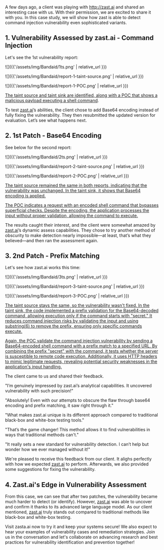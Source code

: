 A few days ago, a client was playing with <a href="https://zast.ai" target="_blank">http://zast.ai</a> and shared an interesting case with us. With their permission, we are excited to share it with you. In this case study, we will show how zast is able to detect command injection vulnerability even sophisticated variants. 
## 1. Vulnerability Assessed by zast.ai - Command Injection
Let's see the 1st vulnerability report:

![]({{'/assets/img/Bandaid/1ts.png' | relative_url }})

![]({{'/assets/img/Bandaid/report-1-taint-source.png' | relative_url }})

![]({{'/assets/img/Bandaid/report-1-POC.png' | relative_url }})

<u>The taint source and taint sink are identified, along with a POC that shows a malicious payload executing a shell command</u>. 

To test <a href="https://zast.ai" target="_blank">zast.ai</a>’s abilities, the client chose to add Base64 encoding instead of fully fixing the vulnerability. They then resubmitted the updated version for evaluation. Let’s see what happens next.

## 2. 1st Patch - Base64 Encoding
See below for the second report:

![]({{'/assets/img/Bandaid/2ts.png' | relative_url }})

![]({{'/assets/img/Bandaid/report-2-taint-source.png' | relative_url }})

![]({{'/assets/img/Bandaid/report-2-POC.png' | relative_url }})

<u>The taint source remained the same in both reports, indicating that the vulnerability was unchanged. In the taint sink, it shows that Base64 encoding is applied.</u>

<u>The POC indicates a request with an encoded shell command that bypasses superficial checks. Despite the encoding, the application processes the input without proper validation, allowing the command to execute.</u>

The results caught their interest, and the client were somewhat amazed by <a href="https://zast.ai" target="_blank">zast.ai</a>’s dynamic assess capabilities. They chose to try another method of obscurity to make detection nearly impossible—at least, that’s what they believed—and then ran the assessment again.

## 3. 2nd Patch - Prefix Matching
Let's see how zast.ai works this time:

![]({{'/assets/img/Bandaid/3ts.png' | relative_url }})

![]({{'/assets/img/Bandaid/report-3-taint-source.png' | relative_url }})

![]({{'/assets/img/Bandaid/report-3-POC.png' | relative_url }})

<u>The taint source stays the same, so the vulnerability wasn't fixed. In the taint sink, the code implemented a prefix validation for the Base64-decoded command, allowing execution only if the command starts with "secret." It reduces command injection risks by validating the input and using substring(6) to remove the prefix, ensuring only specific commands execute.</u>

<u>Again, the POC validate the command injection vulnerability by sending a Base64-encoded shell command with a prefix match to a specified URL. By combining the prefix "secret" with the command, it tests whether the server is susceptible to remote code execution. Additionally, it uses HTTP headers to mimic legitimate requests, revealing potential security weaknesses in the application's input handling.</u>

The client came to us and shared their feedback.

"I’m genuinely impressed by zast.ai’s analytical capabilities. It uncovered vulnerability with such precision!"

"Absolutely! Even with our attempts to obscure the flaw through base64 encoding and prefix matching, it saw right through it."

"What makes zast.ai unique is its different approach compared to traditional black-box and white-box testing tools."

"That’s the game changer! This method allows it to find vulnerabilities in ways that traditional methods can't."

"It really sets a new standard for vulnerability detection. I can’t help but wonder how we ever managed without it!"

We're pleased to receive this feedback from our client. It alighs perfectly with how we expected <a href="https://zast.ai" target="_blank">zast.ai</a> to perform. Afterwards, we also provided some suggestions for fixing the vulnerability.

## 4. Zast.ai's Edge in Vulnerability Assessment
From this case, we can see that after two patches, the vulnerability became much harder to detect (or identify). However, <a href="https://zast.ai" target="_blank">zast.ai</a> was able to uncover and confirm it thanks to its advanced large language model. As our client mentioned, <a href="https://zast.ai" target="_blank">zast.ai</a> truly stands out compared to traditional methods like black-box and white-box testing. 


Visit zasta.ai now to try it and keep your systems secure! We also expect to hear your examples of vulnerability cases and remediation strategies. Join us in the conversation and let's collaborate on advancing research and best practices for vulnerability identification and prevention together!
